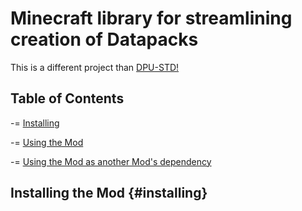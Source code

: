 # Minecraft library for streamlining creation of Datapacks
This is a different project than [DPU-STD!](/docs/dpu-std)



## Table of Contents

-= [Installing](#installing)

-= [Using the Mod](#datapack_usage)

-= [Using the Mod as another Mod's dependency](#modded_usage)

## Installing the Mod {#installing}
